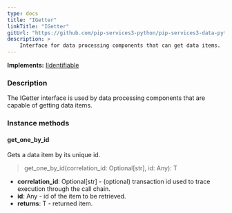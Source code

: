 ```yaml
---
type: docs
title: "IGetter"
linkTitle: "IGetter"
gitUrl: "https://github.com/pip-services3-python/pip-services3-data-python"
description: >
    Interface for data processing components that can get data items.
---
```


**Implements:** [IIdentifiable](../../../commons/data/iidentifiable)

### Description

The IGetter interface is used by data processing components that are capable of getting data items.

### Instance methods

#### get_one_by_id
Gets a data item by its unique id.

> get_one_by_id(correlation_id: Optional[str], id: Any): T

- **correlation_id**: Optional[str] - (optional) transaction id used to trace execution through the call chain.
- **id**: Any - id of the item to be retrieved.
- **returns**: T - returned item.

